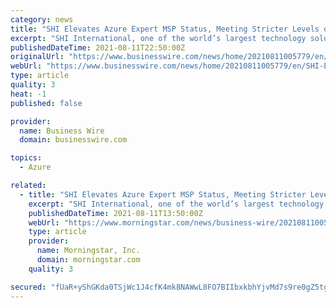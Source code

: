 ```yaml
---
category: news
title: "SHI Elevates Azure Expert MSP Status, Meeting Stricter Levels of Criteria in Recent Progress Audit"
excerpt: "SHI International, one of the world’s largest technology solutions providers, reaffirmed its Azure Expert MSP status in a rigorous third-party progres"
publishedDateTime: 2021-08-11T22:50:00Z
originalUrl: "https://www.businesswire.com/news/home/20210811005779/en/SHI-Elevates-Azure-Expert-MSP-Status-Meeting-Stricter-Levels-of-Criteria-in-Recent-Progress-Audit"
webUrl: "https://www.businesswire.com/news/home/20210811005779/en/SHI-Elevates-Azure-Expert-MSP-Status-Meeting-Stricter-Levels-of-Criteria-in-Recent-Progress-Audit"
type: article
quality: 3
heat: -1
published: false

provider:
  name: Business Wire
  domain: businesswire.com

topics:
  - Azure

related:
  - title: "SHI Elevates Azure Expert MSP Status, Meeting Stricter Levels of Criteria in Recent Progress Audit"
    excerpt: "SHI International, one of the world’s largest technology solutions providers, reaffirmed its Azure Expert MSP status in a rigorous third-party progress audit. After being recognized by Microsoft with the Azure Expert credential in 2020,"
    publishedDateTime: 2021-08-11T13:50:00Z
    webUrl: "https://www.morningstar.com/news/business-wire/20210811005779/shi-elevates-azure-expert-msp-status-meeting-stricter-levels-of-criteria-in-recent-progress-audit"
    type: article
    provider:
      name: Morningstar, Inc.
      domain: morningstar.com
    quality: 3

secured: "fUaR+yShGKda0TSjWc1J4cfK4mk8NAWwL8FO7BIIbxkbhYjvMd7s9re0gZ5tglV/Y0fyvjLd+JQ78fXjoPPj9Yp3O4dpPvA1VWNxu+IKqzo9+XR7A75a8mqfJvMFvAiJjHYhoAzmAqGo4DK3u1UsJRWMox+sd6NUaAeHYtJmfjhC/ZA8HpvNHp7AROeYgpiQjXlcFDOzke10XcuXKHdxYr0kGIdj6Jyq00qZuiqcMgGXFMhm76vxFXeW30oHLMkZcCKn8pPTY5QVoLLwx2+cZmWi+ek0IAltn5NxQacq4V5DPclA/CwmUV8s790UJaXAH4z2GwPQr6tPm37qJJHzMKydW73K3v/JV7prkzCY7Ow=;ivskwJRCi1wHdxGKtUcf+g=="
---
```



